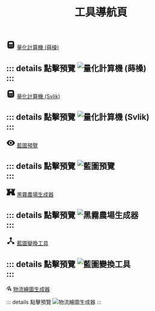 ﻿---
title: 工具導航頁
---

<svg xmlns="http://www.w3.org/2000/svg" width="24" height="24" viewBox="0 0 24 24"><path fill="currentColor" fill-rule="evenodd" d="M12 22c-4.243 0-6.364 0-7.682-1.465C3 19.072 3 16.714 3 12s0-7.071 1.318-8.536S7.758 2 12 2s6.364 0 7.682 1.464C21 4.93 21 7.286 21 12s0 7.071-1.318 8.535S16.242 22 12 22m3-16H9c-.465 0-.697 0-.888.051a1.5 1.5 0 0 0-1.06 1.06C7 7.304 7 7.536 7 8s0 .697.051.888a1.5 1.5 0 0 0 1.06 1.06C8.304 10 8.536 10 9 10h6c.465 0 .697 0 .888-.051a1.5 1.5 0 0 0 1.06-1.06C17 8.696 17 8.464 17 8s0-.697-.051-.888a1.5 1.5 0 0 0-1.06-1.06C15.697 6 15.464 6 15 6m-6 7a1 1 0 1 1-2 0a1 1 0 0 1 2 0m3 1a1 1 0 1 0 0-2a1 1 0 0 0 0 2m5-1a1 1 0 1 1-2 0a1 1 0 0 1 2 0m-1 5a1 1 0 1 0 0-2a1 1 0 0 0 0 2m-3-1a1 1 0 1 1-2 0a1 1 0 0 1 2 0m-5 1a1 1 0 1 0 0-2a1 1 0 0 0 0 2" clip-rule="evenodd"/></svg> [量化計算機 (蒔槡)](https://dsp-calc.pro/)  

::: details 點擊預覽
![量化計算機 (蒔槡)](/assets/image/量化计算器.webp)  
:::
---
<svg xmlns="http://www.w3.org/2000/svg" width="24" height="24" viewBox="0 0 24 24"><path fill="currentColor" fill-rule="evenodd" d="M12 22c-4.243 0-6.364 0-7.682-1.465C3 19.072 3 16.714 3 12s0-7.071 1.318-8.536S7.758 2 12 2s6.364 0 7.682 1.464C21 4.93 21 7.286 21 12s0 7.071-1.318 8.535S16.242 22 12 22m3-16H9c-.465 0-.697 0-.888.051a1.5 1.5 0 0 0-1.06 1.06C7 7.304 7 7.536 7 8s0 .697.051.888a1.5 1.5 0 0 0 1.06 1.06C8.304 10 8.536 10 9 10h6c.465 0 .697 0 .888-.051a1.5 1.5 0 0 0 1.06-1.06C17 8.696 17 8.464 17 8s0-.697-.051-.888a1.5 1.5 0 0 0-1.06-1.06C15.697 6 15.464 6 15 6m-6 7a1 1 0 1 1-2 0a1 1 0 0 1 2 0m3 1a1 1 0 1 0 0-2a1 1 0 0 0 0 2m5-1a1 1 0 1 1-2 0a1 1 0 0 1 2 0m-1 5a1 1 0 1 0 0-2a1 1 0 0 0 0 2m-3-1a1 1 0 1 1-2 0a1 1 0 0 1 2 0m-5 1a1 1 0 1 0 0-2a1 1 0 0 0 0 2" clip-rule="evenodd"/></svg> [量化計算機 (Svlik)](https://www.svlik.com/t/dsq)  

::: details 點擊預覽
![量化計算機 (Svlik)](/assets/image/量化计算器2.webp)  
:::
---
<svg xmlns="http://www.w3.org/2000/svg" width="24" height="24" viewBox="0 0 24 24"><path fill="currentColor" d="M12 9a3 3 0 0 0-3 3a3 3 0 0 0 3 3a3 3 0 0 0 3-3a3 3 0 0 0-3-3m0 8a5 5 0 0 1-5-5a5 5 0 0 1 5-5a5 5 0 0 1 5 5a5 5 0 0 1-5 5m0-12.5C7 4.5 2.73 7.61 1 12c1.73 4.39 6 7.5 11 7.5s9.27-3.11 11-7.5c-1.73-4.39-6-7.5-11-7.5"/></svg> [藍圖預覽](https://huww98.github.io/dsp_blueprint_editor/)  

::: details 點擊預覽
![藍圖預覽](/assets/image/蓝图预览.webp)  
:::
---
<svg xmlns="http://www.w3.org/2000/svg" width="24" height="24" viewBox="0 0 24 24"><path fill="currentColor" d="M1 21v-4l2-2V9L1 7V3h2v2h2V3h2v2h2V3h2v4L9 9v1h6V9l-2-2V3h2v2h2V3h2v2h2V3h2v4l-2 2v6l2 2v4h-9v-3q0-.825-.587-1.412T12 16t-1.412.588T10 18v3z"/></svg> [黑霧農場生成器](https://lsq5i5j.github.io/darkfogfarm/)  

::: details 點擊預覽
![黑霧農場生成器](/assets/image/黑雾农场生成器.webp)  
:::
---
<svg xmlns="http://www.w3.org/2000/svg" width="24" height="24" viewBox="0 0 24 24"><path fill="currentColor" d="M3 21v-5h4l4-4V8.8q-.9-.325-1.45-1.088T9 6q0-1.25.875-2.125T12 3t2.125.875T15 6q0 .95-.55 1.713T13 8.8V12l4 4h4v5h-5v-3.05l-4-4l-4 4V21z"/></svg> [藍圖變換工具](https://cying.xyz/DSP/editBluePrint/)  

::: details 點擊預覽
![藍圖變換工具](/assets/image/蓝图变换工具.webp)  
:::
---
<svg xmlns="http://www.w3.org/2000/svg" width="14" height="14" viewBox="0 0 14 14"><path fill="currentColor" fill-rule="evenodd" d="M8.61 2.66c-.227-.198-.817-.365-1.602.129c-2.508 1.58-4.693 4.43-5.432 5.463a.75.75 0 1 1-1.22-.873c.75-1.047 3.078-4.112 5.853-5.86C7.41.763 8.75.795 9.594 1.527c.421.365.684.89.688 1.486c.004.591-.246 1.177-.702 1.698c-1.427 1.632-3.312 3.845-4.104 4.925c-.104.142-.111.25-.102.312c.01.07.047.136.11.183a.4.4 0 0 0 .299.067c.14-.017.36-.094.628-.339c.226-.208.461-.43.703-.657c.745-.701 1.55-1.46 2.356-2.053c.838-.616 1.818-.787 2.561-.333c.371.227.632.59.723 1.024c.09.43.004.878-.213 1.29c-.232.442-.434.76-.615 1.046l-.014.023a11 11 0 0 0-.485.819a.5.5 0 0 0-.024.415c.024.06.047.089.06.101c.092.007.172-.016.299-.114c.178-.139.377-.374.676-.766a.75.75 0 0 1 1.192.911c-.285.373-.594.764-.948 1.04c-.392.304-.867.489-1.444.413c-.633-.082-1.048-.57-1.231-1.037a2 2 0 0 1 .09-1.658c.19-.364.37-.647.541-.916l.021-.034c.177-.279.352-.556.555-.942c.085-.162.077-.255.071-.284a.07.07 0 0 0-.036-.051c-.043-.027-.347-.138-.89.262c-.726.533-1.433 1.2-2.16 1.884q-.382.362-.775.723c-.923.846-2.047.959-2.838.367c-.77-.576-.981-1.68-.32-2.582c.837-1.142 2.767-3.405 4.185-5.026l.513.448l-.513-.448c.271-.31.332-.555.331-.702a.47.47 0 0 0-.171-.362Zm2.863 8.883l-.003-.002q.003 0 .003.002" clip-rule="evenodd"/></svg> [物流繪圖生成器](https://cying.xyz/DSP/dspLogisticDrawTool/)  

::: details 點擊預覽
![物流繪圖生成器](/assets/image/物流绘图生成器.webp)
:::
